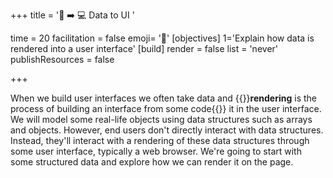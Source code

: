 +++
title = '💾 ➡️ 💻 Data to UI '

time = 20
facilitation = false
emoji= '🧩'
[objectives]
    1='Explain how data is rendered into a user interface'
[build]
  render = false
  list = 'never'
  publishResources = false

+++

When we build user interfaces we often take data and {{<tooltip title="render">}}**rendering** is the process of building an interface from some code{{</tooltip>}} it in the user interface. We will model some real-life objects using data structures such as arrays and objects. However, end users don't directly interact with data structures. Instead, they'll interact with a rendering of these data structures through some user interface, typically a web browser. We're going to start with some structured data and explore how we can render it on the page.
